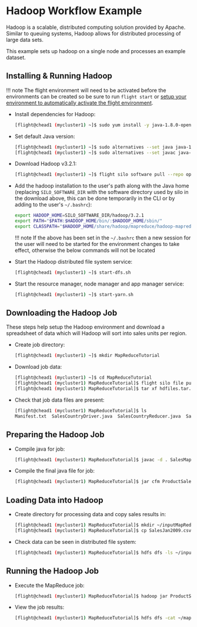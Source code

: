 # Hadoop Workflow Example

Hadoop is a scalable, distributed computing solution provided by Apache. Similar to queuing systems, Hadoop allows for distributed processing of large data sets.

This example sets up hadoop on a single node and processes an example dataset. 

## Installing & Running Hadoop

!!! note
    The flight environment will need to be activated before the environments can be created so be sure to run `flight start` or [setup your environment to automatically activate the flight environment](../flight-environment/use-flight/environment-basics.md#activating-the-flight-system).

- Install dependencies for Hadoop:
    ```bash
    [flight@chead1 (mycluster1) ~]$ sudo yum install -y java-1.8.0-openjdk.x86_64 java-1.8.0-openjdk-devel.x86_64
    ```
- Set default Java version:
    ```bash
    [flight@chead1 (mycluster1) ~]$ sudo alternatives --set java java-1.8.0-openjdk.x86_64
    [flight@chead1 (mycluster1) ~]$ sudo alternatives --set javac java-1.8.0-openjdk.x86_64
    ```
- Download Hadoop v3.2.1:
    ```bash
    [flight@chead1 (mycluster1) ~]$ flight silo software pull --repo openflight hadoop 3.2.1
    ```

- Add the hadoop installation to the user's path along with the Java home (replacing `SILO_SOFTWARE_DIR` with the software directory used by silo in the download above, this can be done temporarily in the CLI or by adding to the user's `~/.bashrc`):
    ```bash
    export HADOOP_HOME=SILO_SOFTWARE_DIR/hadoop/3.2.1
    export PATH="$PATH:$HADOOP_HOME/bin/:$HADOOP_HOME/sbin/"
    export CLASSPATH="$HADOOP_HOME/share/hadoop/mapreduce/hadoop-mapreduce-client-core-3.2.1.jar:$HADOOP_HOME/share/hadoop/mapreduce/hadoop-mapreduce-client-common-3.2.1.jar:$HADOOP_HOME/share/hadoop/common/hadoop-common-3.2.1.jar:~/MapReduceTutorial/SalesCountry/*:$HADOOP_HOME/lib/*"
    ```

    !!! note
        If the above has been set in the `~/.bashrc` then a new session for the user will need to be started for the environment changes to take effect, otherwise the below commands will not be located

- Start the Hadoop distributed file system service:
    ```bash
    [flight@chead1 (mycluster1) ~]$ start-dfs.sh
    ```
- Start the resource manager, node manager and app manager service:
    ```bash
    [flight@chead1 (mycluster1) ~]$ start-yarn.sh
    ```

## Downloading the Hadoop Job

These steps help setup the Hadoop environment and download a spreadsheet of data which will Hadoop will sort into sales units per region.

- Create job directory:
    ```bash
    [flight@chead1 (mycluster1) ~]$ mkdir MapReduceTutorial
    ```
- Download job data:
    ```bash
    [flight@chead1 (mycluster1) ~]$ cd MapReduceTutorial
    [flight@chead1 (mycluster1) MapReduceTutorial]$ flight silo file pull openflight:hadoop/hdfiles.tar.gz
    [flight@chead1 (mycluster1) MapReduceTutorial]$ tar xf hdfiles.tar.gz
    ```
- Check that job data files are present:
    ```bash
    [flight@chead1 (mycluster1) MapReduceTutorial]$ ls
    Manifest.txt  SalesCountryDriver.java  SalesCountryReducer.java  SalesJan2009.csv  SalesMapper.java  desktop.ini  hdfiles.tar.gz
    ```

## Preparing the Hadoop Job

- Compile java for job:
    ```bash
    [flight@chead1 (mycluster1) MapReduceTutorial]$ javac -d . SalesMapper.java SalesCountryReducer.java SalesCountryDriver.java
    ```
- Compile the final java file for job:
    ```bash
    [flight@chead1 (mycluster1) MapReduceTutorial]$ jar cfm ProductSalePerCountry.jar Manifest.txt SalesCountry/*.class
    ```

## Loading Data into Hadoop

- Create directory for processing data and copy sales results in:
    ```bash
    [flight@chead1 (mycluster1) MapReduceTutorial]$ mkdir ~/inputMapReduce
    [flight@chead1 (mycluster1) MapReduceTutorial]$ cp SalesJan2009.csv ~/inputMapReduce/
    ```
- Check data can be seen in distributed file system: 
    ```bash
    [flight@chead1 (mycluster1) MapReduceTutorial]$ hdfs dfs -ls ~/inputMapReduce
    ```

## Running the Hadoop Job

- Execute the MapReduce job:
    ```bash
    [flight@chead1 (mycluster1) MapReduceTutorial]$ hadoop jar ProductSalePerCountry.jar ~/inputMapReduce ~/mapreduce_output_sales
    ```
- View the job results:
    ```bash
    [flight@chead1 (mycluster1) MapReduceTutorial]$ hdfs dfs -cat ~/mapreduce_output_sales/part-00000 | less
    ```
